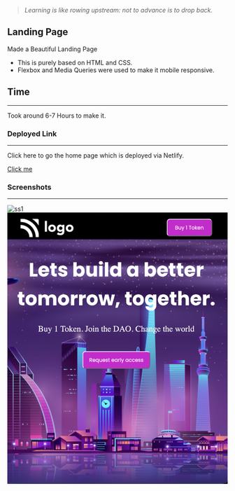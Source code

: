> *Learning is like rowing upstream: not to advance is to drop back.*

## Landing Page
Made a Beautiful Landing Page 
- This is purely based on HTML and CSS. 
- Flexbox and Media Queries were used to make it mobile responsive.

## Time 
___
Took around 6-7 Hours to make it.

### Deployed Link
___
Click here to go the home page which is deployed via Netlify.

[Click me]()

### Screenshots
___

![ss1](./assets/Screenshot%202022-08-05%20at%2012.57.59%20AM.png)
![ss2](./assets/Screenshot%202022-08-26%20at%202.36.44%20PM.png)